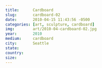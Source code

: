 ```yaml
---
title:  	Cardboard
slug:		cardboard-02
date:   	2010-04-15 11:43:56 -0500
categories: [art, sculpture, cardboard]
img:		art/2010-04-cardboard-02.jpg
year:		2010
medium:		cardboard
city:		Seattle
state:
country:
size:
---
```

